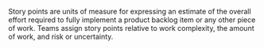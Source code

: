 Story points are units of measure for expressing an estimate of the overall effort required to fully implement a product backlog item or any other piece of work. Teams assign story points relative to work complexity, the amount of work, and risk or uncertainty.